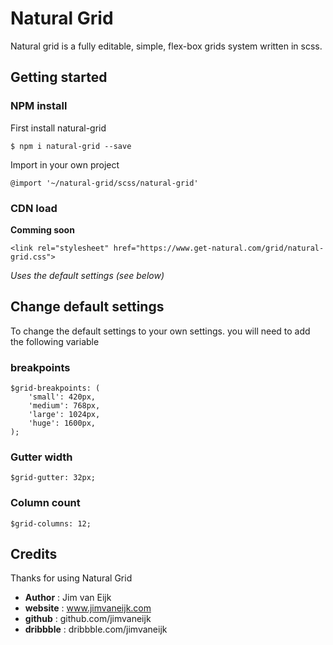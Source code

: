# Natural Grid

Natural grid is a fully editable, simple, flex-box grids system written in scss.

## Getting started

### NPM install
First install natural-grid

``` 
$ npm i natural-grid --save
```

Import in your own project

``` 
@import '~/natural-grid/scss/natural-grid'
```

### CDN load

**Comming soon**

``` 
<link rel="stylesheet" href="https://www.get-natural.com/grid/natural-grid.css">
```

*Uses the default settings (see below)*


## Change default settings

To change the default settings to your own settings. you will need to add the following variable

### breakpoints
``` 
$grid-breakpoints: (
    'small': 420px,
    'medium': 768px,
    'large': 1024px,
    'huge': 1600px,
);
```
### Gutter width
```
$grid-gutter: 32px;
```

### Column count
```
$grid-columns: 12;
```


## Credits

Thanks for using Natural Grid

- **Author**    : Jim van Eijk
- **website**   : www.jimvaneijk.com
- **github**    : github.com/jimvaneijk
- **dribbble**  : dribbble.com/jimvaneijk
